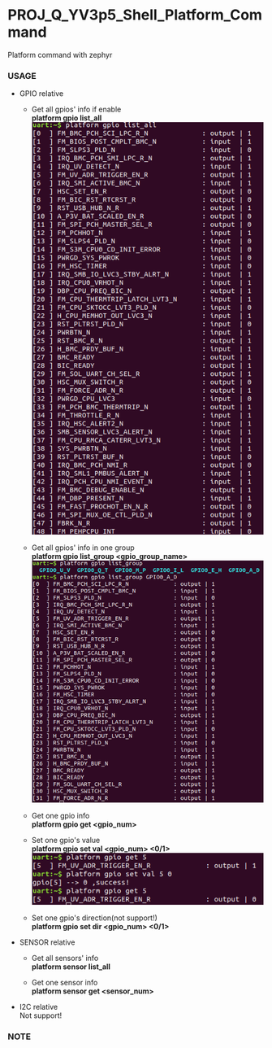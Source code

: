 # PROJ_Q_YV3p5_Shell_Platform_Command
Platform command with zephyr
### USAGE
- GPIO relative
  - Get all gpios' info if enable\
    **platform gpio list_all**\
    ![alt text](./img/GPIO_listall.png "gpio list all")
    
  - Get all gpios' info in one group\
    **platform gpio list_group <gpio_group_name>**\
    ![alt text](./img/GPIO_listgroup.png "gpio list group")
    
  - Get one gpio info\
    **platform gpio get <gpio_num>**
    
  - Set one gpio's value\
    **platform gpio set val <gpio_num> <0/1>**\
    ![alt text](./img/GPIO_getset.png "gpio get/set")
    
  - Set one gpio's direction(not support!)\
    **platform gpio set dir <gpio_num> <0/1>**

- SENSOR relative
  - Get all sensors' info\
    **platform sensor list_all**
  
  - Get one sensor info\
    **platform sensor get <sensor_num>**

- I2C relative\
  Not support!

### NOTE
